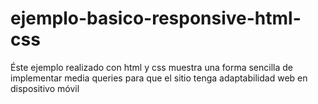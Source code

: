 # ejemplo-basico-responsive-html-css
Éste ejemplo realizado con html y css muestra una forma sencilla de implementar media queries para que el sitio tenga adaptabilidad web en dispositivo móvil
